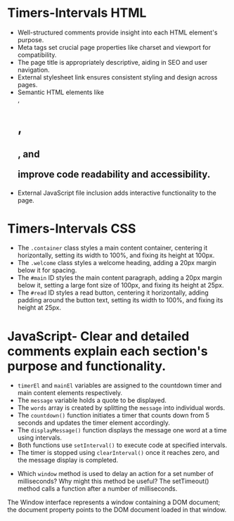 # Timers-Intervals HTML 

- Well-structured comments provide insight into each HTML element's purpose.
- Meta tags set crucial page properties like charset and viewport for compatibility.
- The page title is appropriately descriptive, aiding in SEO and user navigation.
- External stylesheet link ensures consistent styling and design across pages.
- Semantic HTML elements like <div>, <h1>, <h2>, and <p> improve code readability and accessibility.
- External JavaScript file inclusion adds interactive functionality to the page.


# Timers-Intervals CSS 

- The `.container` class styles a main content container, centering it horizontally, setting its width to 100%, and fixing its height at 100px.
- The `.welcome` class styles a welcome heading, adding a 20px margin below it for spacing.
- The `#main` ID styles the main content paragraph, adding a 20px margin below it, setting a large font size of 100px, and fixing its height at 25px.
- The `#read` ID styles a read button, centering it horizontally, adding padding around the button text, setting its width to 100%, and fixing its height at 25px.

# JavaScript- Clear and detailed comments explain each section's purpose and functionality.
- `timerEl` and `mainEl` variables are assigned to the countdown timer and main content elements respectively.
- The `message` variable holds a quote to be displayed.
- The `words` array is created by splitting the `message` into individual words.
- The `countdown()` function initiates a timer that counts down from 5 seconds and updates the timer element accordingly.
- The `displayMessage()` function displays the message one word at a time using intervals.
- Both functions use `setInterval()` to execute code at specified intervals.
- The timer is stopped using `clearInterval()` once it reaches zero, and the message display is completed.


* Which `window` method is used to delay an action for a set number of milliseconds? Why might this method be useful?
The setTimeout() method calls a function after a number of milliseconds.

The Window interface represents a window containing a DOM document; the document property points to the DOM document loaded in that window.

